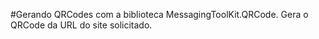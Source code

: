 #Gerando QRCodes com a biblioteca MessagingToolKit.QRCode.
Gera o QRCode da URL do site solicitado.
